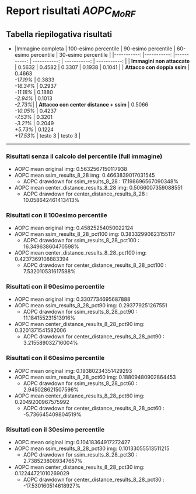 # **Report risultati $AOPC_{MoRF}$**

## Tabella riepilogativa risultati

- |Immagine completa | 100-esimo percentile | 90-esimo percentile | 60-esimo percentile | 30-esimo percentile |
|-----------: |-----------: |-----------: | -----------: | -----------: | -----------: |
| **Immagini non attaccate** | 0.5632 | 0.4582 | 0.3307 | 0.1938 | 0.1041 |
| **Attacco con doppia ssim** | 0.4663 <br> *-17.19%* | 0.3833 <br> *-16.34%* | 0.2937 <br> *-11.18%* | 0.1880 <br> *-2.94%* | 0.1013 <br> *-2.73%*|
| **Attacco con center distance + ssim** | 0.5066 <br> *-10.05%* | 0.4237 <br> *-7.53%* | 0.3201 <br> *-3.21%* | 0.2049 <br> *+5.73%* | 0.1224 <br> *+17.53%* | testo 3 | testo 3 |

<hr>


### Risultati senza il calcolo del percentile (full immagine)
- AOPC mean original img:  0.5632567150117938
- AOPC mean ssim_results_8_28 img:  0.4663839017031545
    - AOPC drawdown for ssim_results_8_28 : 17.198696567090348%
- AOPC mean center_distance_results_8_28 img:  0.5066007359088551
    - AOPC drawdown for center_distance_results_8_28 : 10.058642461413413%


### Risultati con il 100esimo percentile
- AOPC mean original img:  0.45825254050022124
- AOPC mean ssim_results_8_28_pct100 img:  0.38332990623155117
    - AOPC drawdown for ssim_results_8_28_pct100 : 16.34963860470598%
- AOPC mean center_distance_results_8_28_pct100 img:  0.4237369108883394
    - AOPC drawdown for center_distance_results_8_28_pct100 : 7.532010531617588%


### Risultati con il 90esimo percentile
- AOPC mean original img:  0.3307734695687888
- AOPC mean ssim_results_8_28_pct90 img:  0.293779251267551
    - AOPC drawdown for ssim_results_8_28_pct90 : 11.184155231513916%
- AOPC mean center_distance_results_8_28_pct90 img:  0.3201371541582006
    - AOPC drawdown for center_distance_results_8_28_pct90 : 3.215589032716004%


### Risultati con il 60esimo percentile
- AOPC mean original img:  0.19380234351429293
- AOPC mean ssim_results_8_28_pct60 img:  0.18809480902864453
    - AOPC drawdown for ssim_results_8_28_pct60 : 2.945028621507596%
- AOPC mean center_distance_results_8_28_pct60 img:  0.2049200967575992
    - AOPC drawdown for center_distance_results_8_28_pct60 : -5.736645409804519%


### Risultati con il 30esimo percentile
- AOPC mean original img:  0.10418364917272427
- AOPC mean ssim_results_8_28_pct30 img:  0.10133055513511215
    - AOPC drawdown for ssim_results_8_28_pct30 : 2.7385238089347657%
- AOPC mean center_distance_results_8_28_pct30 img:  0.12244721010269029
    - AOPC drawdown for center_distance_results_8_28_pct30 : -17.530160514618927%